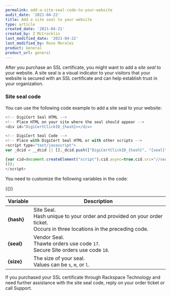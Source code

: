 ```yaml
---
permalink: add-a-site-seal-code-to-your-website
audit_date: '2021-04-22'
title: Add a site seal to your website
type: article
created_date: '2021-04-21'
created_by: Z McCrocklin
last_modified_date: '2021-04-22'
last_modified_by: Rose Morales
product: General
product_url: general
---
```


After you purchase an SSL certificate, you might want to add a *site seal* to
your website. A site seal is a visual indicator to your visitors that your
website is secured with an SSL certificate and can help establish trust in your
organization.

### Site seal code

You can use the following code example to add a site seal to your website:


```javascript
<!-- DigiCert Seal HTML -->
<!-- Place HTML on your site where the seal should appear -->
<div id="DigiCertClickID_{hash}></div>

<!-- DigiCert Seal Code -->
<!-- Place with DigiCert Seal HTML or with other scripts -->
<script type="text/javascript">
var _dcid = __dcid || [];_dcid.push(["DigiCertClickID_{hash}", "{seal}", "{size}", "black", "{hash}"]);(function()

{var cid=document.createElement("script");cid.async=true;cid.src="//seal.digicert.com/seals/cascade/seal.min.js";var s = document.getElementsByTagName("script");var ls = s[(s.length - 1)];ls.parentNode.insertBefore(cid, ls.nextSibling);}
());
</script>
```

You need to customize the following variables in the code: 

{{<image src="site-seal-code.jpg" alt="" title="Site Seal Code">}}

| Variable | Description |
| --- | --- |
| **{hash}** | Site Seal.<br/>Hash unique to your order and provided on your order ticket. <br/>Occurs in three locations in the preceding code. |
| **{seal}** | Vendor Seal.<br/>Thawte orders use code `17`.<br/>Secure Site orders use code `18`. |
| **{size}** | The size of your seal.<br/>Values can be `s`, `m`, or `l`.|


If you purchased your SSL certificate through Rackspace Technology and need further
assistance with the site seal code, reply on your order ticket or call Support.
